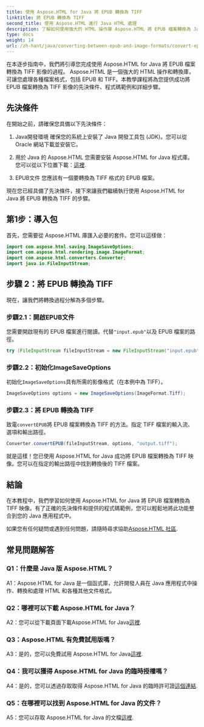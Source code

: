 ```yaml
---
title: 使用 Aspose.HTML for Java 將 EPUB 轉換為 TIFF
linktitle: 將 EPUB 轉換為 TIFF
second_title: 使用 Aspose.HTML 進行 Java HTML 處理
description: 了解如何使用強大的 HTML 操作庫 Aspose.HTML 將 EPUB 檔案轉換為 Java 中的 TIFF 映像。
type: docs
weight: 14
url: /zh-hant/java/converting-between-epub-and-image-formats/convert-epub-to-tiff/
---
```

在本逐步指南中，我們將引導您完成使用 Aspose.HTML for Java 將 EPUB 檔案轉換為 TIFF 影像的過程。 Aspose.HTML 是一個強大的 HTML 操作和轉換庫，可讓您處理各種檔案格式，包括 EPUB 和 TIFF。本教學課程將為您提供成功將 EPUB 檔案轉換為 TIFF 影像的先決條件、程式碼範例和詳細步驟。

## 先決條件

在開始之前，請確保您具備以下先決條件：

1. Java開發環境
確保您的系統上安裝了 Java 開發工具包 (JDK)。您可以從 Oracle 網站下載並安裝它。

2. 用於 Java 的 Aspose.HTML
您需要安裝 Aspose.HTML for Java 程式庫。您可以從以下位置下載：[這裡](https://releases.aspose.com/html/java/).

3. EPUB文件
您應該有一個要轉換為 TIFF 格式的 EPUB 檔案。

現在您已經具備了先決條件，接下來讓我們繼續執行使用 Aspose.HTML for Java 將 EPUB 轉換為 TIFF 的步驟。

## 第1步：導入包

首先，您需要從 Aspose.HTML 庫匯入必要的套件。您可以這樣做：

```java
import com.aspose.html.saving.ImageSaveOptions;
import com.aspose.html.rendering.image.ImageFormat;
import com.aspose.html.converters.Converter;
import java.io.FileInputStream;
```

## 步驟 2：將 EPUB 轉換為 TIFF

現在，讓我們將轉換過程分解為多個步驟。

### 步驟2.1：開啟EPUB文件

您需要開啟現有的 EPUB 檔案進行閱讀。代替`"input.epub"`以及 EPUB 檔案的路徑。

```java
try (FileInputStream fileInputStream = new FileInputStream("input.epub")) {
```

### 步驟2.2：初始化ImageSaveOptions

初始化`ImageSaveOptions`具有所需的影像格式（在本例中為 TIFF）。

```java
ImageSaveOptions options = new ImageSaveOptions(ImageFormat.Tiff);
```

### 步驟2.3：將 EPUB 轉換為 TIFF

致電`convertEPUB`將 EPUB 檔案轉換為 TIFF 的方法。指定 TIFF 檔案的輸入流、選項和輸出路徑。

```java
Converter.convertEPUB(fileInputStream, options, "output.tiff");
```

就是這樣！您已使用 Aspose.HTML for Java 成功將 EPUB 檔案轉換為 TIFF 映像。您可以在指定的輸出路徑中找到轉換後的 TIFF 檔案。

## 結論

在本教程中，我們學習如何使用 Aspose.HTML for Java 將 EPUB 檔案轉換為 TIFF 映像。有了正確的先決條件和提供的程式碼範例，您可以輕鬆地將此功能整合到您的 Java 應用程式中。

如果您有任何疑問或遇到任何問題，請隨時尋求協助[Aspose.HTML 社區](https://forum.aspose.com/).

## 常見問題解答

### Q1：什麼是 Java 版 Aspose.HTML？

A1：Aspose.HTML for Java 是一個函式庫，允許開發人員在 Java 應用程式中操作、轉換和處理 HTML 和各種其他文件格式。

### Q2：哪裡可以下載 Aspose.HTML for Java？

 A2：您可以從下載頁面下載Aspose.HTML for Java[這裡](https://releases.aspose.com/html/java/).

### Q3：Aspose.HTML 有免費試用版嗎？

 A3：是的，您可以免費試用 Aspose.HTML for Java[這裡](https://releases.aspose.com/).

### Q4：我可以獲得 Aspose.HTML for Java 的臨時授權嗎？

 A4：是的，您可以透過存取取得 Aspose.HTML for Java 的臨時許可證[這個連結](https://purchase.aspose.com/temporary-license/).

### Q5：在哪裡可以找到 Aspose.HTML for Java 的文件？

A5：您可以存取 Aspose.HTML for Java 的文檔[這裡](https://reference.aspose.com/html/java/).